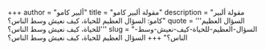 +++
author = "ألبير كامو"
title = "مقولة ألبير كامو"
description = "مقولة ألبير كامو: السؤال العظيم للحياة، كيف نعيش وسط الناس؟"
quote = '''السؤال العظيم للحياة، كيف نعيش وسط الناس؟''' 
slug = "السؤال-العظيم-للحياة-كيف-نعيش-وسط-الناس؟"
+++
السؤال العظيم للحياة، كيف نعيش وسط الناس؟
